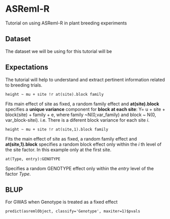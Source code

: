 # ASReml-R
Tutorial on using ASReml-R in plant breeding experiments

## Dataset
The dataset we will be using for this tutorial will be 

## Expectations
The tutorial will help to understand and extract pertinent information related to breeding trials.

```
height ~ mu + site !r at(site).block family
```
Fits main effect of site as fixed, a random family effect and __at(site).block__ specifies a __unique variance__ component for __block at each site__: Y= u + site + block(site) + family + e, where family ~N(0,var_family) and block ~ N(0, var_block-sitei).
i.e. There is a diferent block variance for each site _i_.

```
height ~ mu + site !r at(site,1).block family
```
Fits the main effect of site as fixed, a random family effect and __at(site,1).block__ specifies a random block effect only within the _i_ th level of the site factor. In this example only at the first site.

```
at(Type, entry):GENOTYPE
```
Specifies a random GENOTYPE effect only within the _entry_ level of the factor _Type_.

## BLUP
For GWAS when Genotype is treated as a fixed effect
```
predict(asremlObject, classify='Genotype', maxiter=1)$pvals
```
